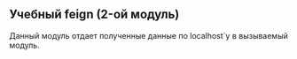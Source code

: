 ## Учебный feign (2-ой модуль)

Данный модуль отдает полученные данные 
по localhost`у в вызываемый модуль.